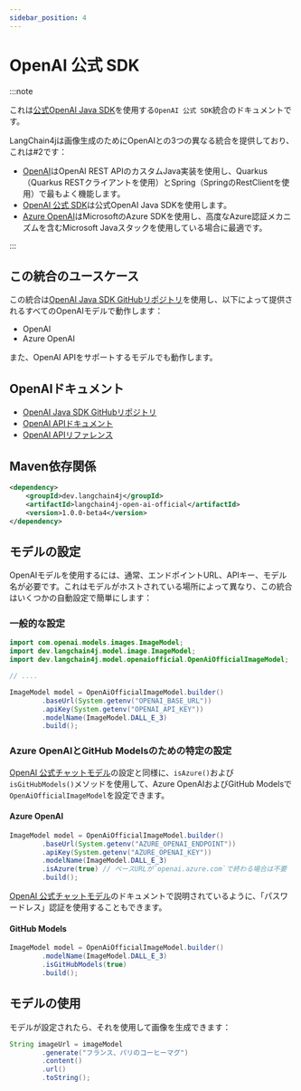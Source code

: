 ```yaml
---
sidebar_position: 4
---
```


# OpenAI 公式 SDK

:::note

これは[公式OpenAI Java SDK](https://github.com/openai/openai-java)を使用する`OpenAI 公式 SDK`統合のドキュメントです。

LangChain4jは画像生成のためにOpenAIとの3つの異なる統合を提供しており、これは#2です：

- [OpenAI](/integrations/language-models/open-ai)はOpenAI REST APIのカスタムJava実装を使用し、Quarkus（Quarkus RESTクライアントを使用）とSpring（SpringのRestClientを使用）で最もよく機能します。
- [OpenAI 公式 SDK](/integrations/language-models/open-ai-official)は公式OpenAI Java SDKを使用します。
- [Azure OpenAI](/integrations/language-models/azure-open-ai)はMicrosoftのAzure SDKを使用し、高度なAzure認証メカニズムを含むMicrosoft Javaスタックを使用している場合に最適です。

:::

## この統合のユースケース

この統合は[OpenAI Java SDK GitHubリポジトリ](https://github.com/openai/openai-java)を使用し、以下によって提供されるすべてのOpenAIモデルで動作します：

- OpenAI
- Azure OpenAI

また、OpenAI APIをサポートするモデルでも動作します。

## OpenAIドキュメント

- [OpenAI Java SDK GitHubリポジトリ](https://github.com/openai/openai-java)
- [OpenAI APIドキュメント](https://platform.openai.com/docs/introduction)
- [OpenAI APIリファレンス](https://platform.openai.com/docs/api-reference)

## Maven依存関係

```xml
<dependency>
    <groupId>dev.langchain4j</groupId>
    <artifactId>langchain4j-open-ai-official</artifactId>
    <version>1.0.0-beta4</version>
</dependency>
```

## モデルの設定

OpenAIモデルを使用するには、通常、エンドポイントURL、APIキー、モデル名が必要です。これはモデルがホストされている場所によって異なり、この統合はいくつかの自動設定で簡単にします：

### 一般的な設定

```java
import com.openai.models.images.ImageModel;
import dev.langchain4j.model.image.ImageModel;
import dev.langchain4j.model.openaiofficial.OpenAiOfficialImageModel;

// ....

ImageModel model = OpenAiOfficialImageModel.builder()
        .baseUrl(System.getenv("OPENAI_BASE_URL"))
        .apiKey(System.getenv("OPENAI_API_KEY"))
        .modelName(ImageModel.DALL_E_3)
        .build();
```

### Azure OpenAIとGitHub Modelsのための特定の設定

[OpenAI 公式チャットモデル](/integrations/language-models/open-ai-official)の設定と同様に、`isAzure()`および`isGitHubModels()`メソッドを使用して、Azure OpenAIおよびGitHub Modelsで`OpenAiOfficialImageModel`を設定できます。

#### Azure OpenAI

```java
ImageModel model = OpenAiOfficialImageModel.builder()
        .baseUrl(System.getenv("AZURE_OPENAI_ENDPOINT"))
        .apiKey(System.getenv("AZURE_OPENAI_KEY"))
        .modelName(ImageModel.DALL_E_3)
        .isAzure(true) // ベースURLが`openai.azure.com`で終わる場合は不要
        .build();
```

[OpenAI 公式チャットモデル](/integrations/language-models/open-ai-official)のドキュメントで説明されているように、「パスワードレス」認証を使用することもできます。

#### GitHub Models

```java
ImageModel model = OpenAiOfficialImageModel.builder()
        .modelName(ImageModel.DALL_E_3)
        .isGitHubModels(true)
        .build();
```

## モデルの使用

モデルが設定されたら、それを使用して画像を生成できます：

```java
String imageUrl = imageModel
        .generate("フランス、パリのコーヒーマグ")
        .content()
        .url()
        .toString();
```
